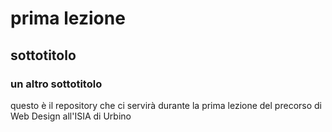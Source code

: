 # prima lezione
## sottotitolo
### un altro sottotitolo

questo è il repository che ci servirà durante la prima lezione del precorso di Web Design all'ISIA di Urbino
